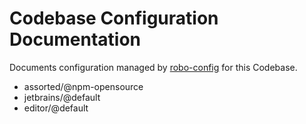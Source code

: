 # Codebase Configuration Documentation

Documents configuration managed by [robo-config](https://github.com/blackflux/robo-config) for this Codebase.

- assorted/@npm-opensource
- jetbrains/@default
- editor/@default
